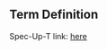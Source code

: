 ## Term Definition

Spec-Up-T link: <a href='https://weboftrust.github.io/WOT-terms/docs/glossary/transmission-control-protocol'>here</a>
